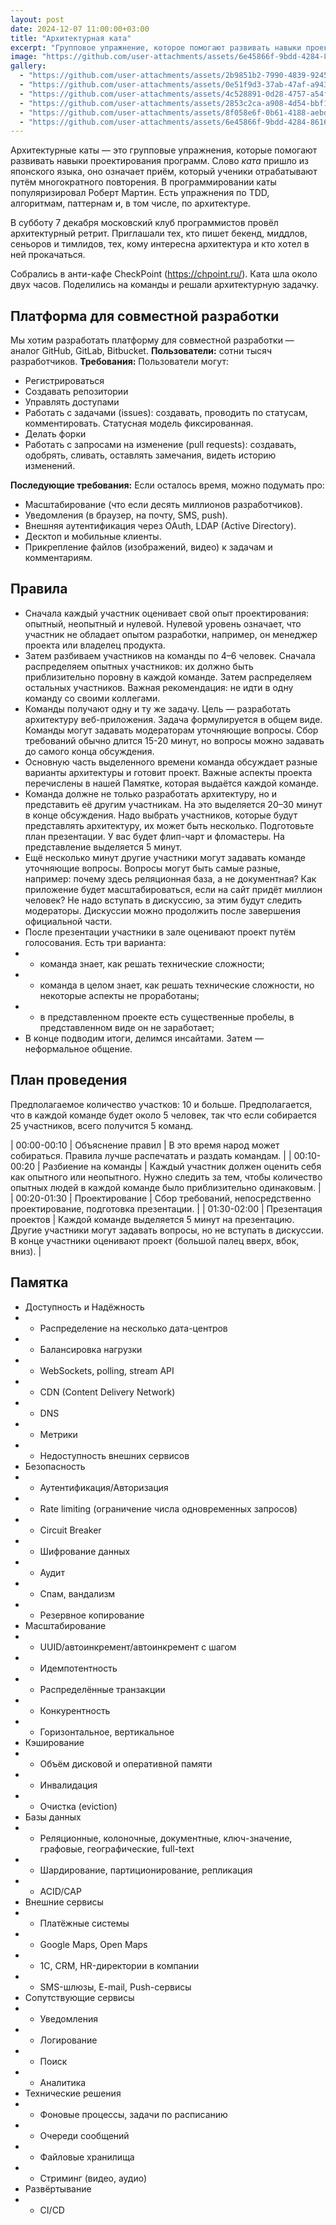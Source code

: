 ```yaml
---
layout: post
date: 2024-12-07 11:00:00+03:00
title: "Архитектурная ката"
excerpt: "Групповое упражнение, которое помогают развивать навыки проектирования программ. ."
image: "https://github.com/user-attachments/assets/6e45866f-9bdd-4284-8616-323c784f4341"
gallery:
  - "https://github.com/user-attachments/assets/2b9851b2-7990-4839-9245-347995544eb9"
  - "https://github.com/user-attachments/assets/0e51f9d3-37ab-47af-a943-91654873a62a"
  - "https://github.com/user-attachments/assets/4c528891-0d28-4757-a54f-b7af3a586d9f"
  - "https://github.com/user-attachments/assets/2853c2ca-a908-4d54-bbf1-6726865ee13e"
  - "https://github.com/user-attachments/assets/8f058e6f-0b61-4188-aebd-94970822236a"
  - "https://github.com/user-attachments/assets/6e45866f-9bdd-4284-8616-323c784f4341"
---
```


Архитектурные каты — это групповые упражнения, которые помогают развивать навыки проектирования программ.
Слово *ката* пришло из японского языка, оно означает приём, который ученики отрабатывают путём многократного повторения.
В программировании каты популяризировал Роберт Мартин.
Есть упражнения по TDD, алгоритмам, паттернам и, в том числе, по архитектуре.

В субботу 7 декабря московский клуб программистов провёл архитектурный ретрит.
Приглашали тех, кто пишет бекенд, миддлов, сеньоров и тимлидов, тех, кому интересна архитектура и кто хотел в ней прокачаться.

Собрались в анти-кафе CheckPoint (https://chpoint.ru/).
Ката шла около двух часов.
Поделились на команды и решали архитектурную задачку.

## Платформа для совместной разработки

Мы хотим разработать платформу для совместной разработки — аналог GitHub, GitLab, Bitbucket.
**Пользователи:** сотни тысяч разработчиков.
**Требования:** Пользователи могут:

* Регистрироваться
* Создавать репозитории
* Управлять доступами
* Работать с задачами (issues): создавать, проводить по статусам, комментировать.
  Статусная модель фиксированная.
* Делать форки
* Работать с запросами на изменение (pull requests): создавать, одобрять, сливать, оставлять замечания, видеть историю изменений.

**Последующие требования:** Если осталось время, можно подумать про:

* Масштабирование (что если десять миллионов разработчиков).
* Уведомления (в браузер, на почту, SMS, push).
* Внешняя аутентификация через OAuth, LDAP (Active Directory).
* Десктоп и мобильные клиенты.
* Прикрепление файлов (изображений, видео) к задачам и комментариям.

## Правила

* Сначала каждый участник оценивает свой опыт проектирования: опытный, неопытный и нулевой.
  Нулевой уровень означает, что участник не обладает опытом разработки, например, он менеджер проекта или владелец продукта.
* Затем разбиваем участников на команды по 4–6 человек.
  Сначала распределяем опытных участников: их должно быть приблизительно поровну в каждой команде.
  Затем распределяем остальных участников.
  Важная рекомендация: не идти в одну команду со своими коллегами.
* Команды получают одну и ту же задачу.
  Цель — разработать архитектуру веб-приложения.
  Задача формулируется в общем виде.
  Команды могут задавать модераторам уточняющие вопросы.
  Сбор требований обычно длится 15-20 минут, но вопросы можно задавать до самого конца обсуждения.
* Основную часть выделенного времени команда обсуждает разные варианты архитектуры и готовит проект.
  Важные аспекты проекта перечислены в нашей Памятке, которая выдаётся каждой команде.
* Команда должне не только разработать архитектуру, но и представить её другим участникам.
  На это выделяется 20–30 минут в конце обсуждения.
  Надо выбрать участников, которые будут представлять архитектуру, их может быть несколько.
  Подготовьте план презентации.
  У вас будет флип-чарт и фломастеры.
  На представление выделяется 5 минут.
* Ещё несколько минут другие участники могут задавать команде уточняющие вопросы.
  Вопросы могут быть самые разные, например: почему здесь реляционная база, а не документная?
  Как приложение будет масштабироваться, если на сайт придёт миллион человек?
  Не надо вступать в дискуссию, за этим будут следить модераторы.
  Дискуссии можно продолжить после завершения официальной части.
* После презентации участники в зале оценивают проект путём голосования.
  Есть три варианта:
* * команда знает, как решать технические сложности;
* * команда в целом знает, как решать технические сложности, но некоторые аспекты не проработаны;
* * в представленном проекте есть существенные пробелы, в представленном виде он не заработает;
* В конце подводим итоги, делимся инсайтами.
  Затем — неформальное общение.

## План проведения

Предполагаемое количество участков: 10 и больше.
Предполагается, что в каждой команде будет около 5 человек, так что если собирается 25 участников, всего получится 5 команд.

| 00:00-00:10 | Объяснение правил    | В это время народ может собираться. Правила лучше распечатать и раздать командам. |
| 00:10-00:20 | Разбиение на команды | Каждый участник должен оценить себя как опытного или неопытного. Нужно следить за тем, чтобы количество опытных людей в каждой команде было приблизительно одинаковым. |
| 00:20-01:30 | Проектирование       | Сбор требований, непосредственно проектирование, подготовка презентации. |
| 01:30-02:00 | Презентация проектов | Каждой команде выделяется 5 минут на презентацию. Другие участники могут задавать вопросы, но не вступать в дискуссии. В конце участники оценивают проект (большой палец вверх, вбок, вниз). |

## Памятка

* Доступность и Надёжность
* * Распределение на несколько дата-центров
* * Балансировка нагрузки
* * WebSockets, polling, stream API
* * CDN (Content Delivery Network)
* * DNS
* * Метрики
* * Недоступность внешних сервисов
* Безопасность
* * Аутентификация/Авторизация
* * Rate limiting (ограничение числа одновременных запросов)
* * Circuit Breaker
* * Шифрование данных
* * Аудит
* * Спам, вандализм
* * Резервное копирование
* Масштабирование
* * UUID/автоинкремент/автоинкремент с шагом
* * Идемпотентность
* * Распределённые транзакции
* * Конкурентность
* * Горизонтальное, вертикальное
* Кэширование
* * Объём дисковой и оперативной памяти
* * Инвалидация
* * Очистка (eviction)
* Базы данных
* * Реляционные, колоночные, документные, ключ-значение, графовые, географические, full-text
* * Шардирование, партиционирование, репликация
* * ACID/CAP
* Внешние сервисы
* * Платёжные системы
* * Google Maps, Open Maps
* * 1С, CRM, HR-директории в компании
* * SMS-шлюзы, E-mail, Push-сервисы
* Сопутствующие сервисы
* * Уведомления
* * Логирование
* * Поиск
* * Аналитика
* Технические решения
* * Фоновые процессы, задачи по расписанию
* * Очереди сообщений
* * Файловые хранилища
* * Стриминг (видео, аудио)
* Развёртывание
* * CI/CD
